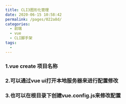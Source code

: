 ```yaml
---
title: CLI3图形化管理
date: 2020-06-15 10:58:42
permalink: /pages/022a8d/
categories:
  - 前端
  - vue
  - CLI脚手架
tags:
  - 
---
```

### 1.vue create 项目名称

### 2.可以通过vue ui打开本地服务器来进行配置修改

### 3.也可以在根目录下创建vue.config.js来修改配置


